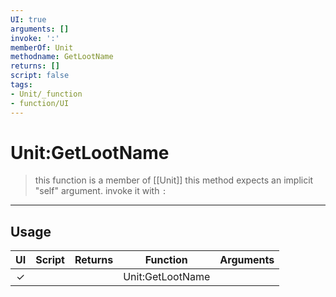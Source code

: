 ```yaml
---
UI: true
arguments: []
invoke: ':'
memberOf: Unit
methodname: GetLootName
returns: []
script: false
tags:
- Unit/_function
- function/UI
---
```

# Unit:GetLootName
> this function is a member of [[Unit]]
> this method expects an implicit "self" argument. invoke it with `:`
-----
## Usage
|  UI | Script | Returns | Function | Arguments |
|:---:|:------:|-------:|:--------:|:---------|
|✓| ||Unit:GetLootName||
